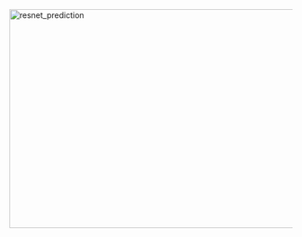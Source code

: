 <img width="996" height="390" alt="resnet_prediction" src="https://github.com/user-attachments/assets/3e22ffda-3c1e-4bee-bca1-d35c43b58969" />

